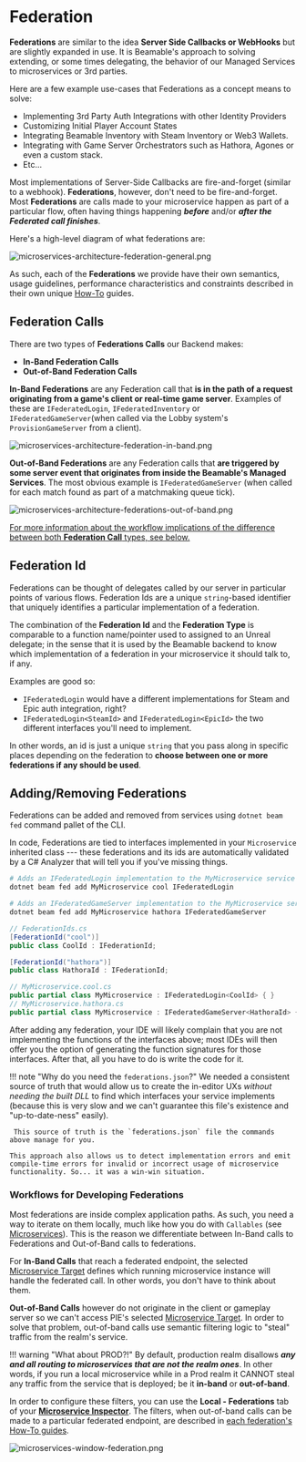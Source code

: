<style>
img[src*='#center'] { 
    display: block;
    margin: auto;
}
</style>
# Federation

**Federations** are similar to the idea **Server Side Callbacks or WebHooks** but are slightly expanded in use. It is Beamable's approach to solving extending, or some times delegating, the behavior of our Managed Services to microservices or 3rd parties.

Here are a few example use-cases that Federations as a concept means to solve:

- Implementing 3rd Party Auth Integrations with other Identity Providers
- Customizing Initial Player Account States
- Integrating Beamable Inventory with Steam Inventory or Web3 Wallets.
- Integrating with Game Server Orchestrators such as Hathora, Agones or even a custom stack.
- Etc...

Most implementations of Server-Side Callbacks are fire-and-forget (similar to a webhook). **Federations**, however, don't need to be fire-and-forget. Most **Federations** are calls made to your microservice happen as part of a particular flow, often having things happening ***before*** and/or ***after the Federated call finishes***.

Here's a high-level diagram of what federations are:

![microservices-architecture-federation-general.png](images/microservices-architecture-federation-general.png#center)

As such, each of the **Federations** we provide have their own semantics, usage guidelines, performance characteristics and constraints described in their own unique [How-To](../guides/federations/federated-login.md) guides.
## Federation Calls
There are two types of **Federations Calls** our Backend makes:

- **In-Band Federation Calls**
- **Out-of-Band Federation Calls**

**In-Band Federations** are any Federation call that **is in the path of a request originating from a game's client or real-time game server**. Examples of these are `IFederatedLogin`, `IFederatedInventory` or `IFederatedGameServer`(when called via the Lobby system's `ProvisionGameServer` from a client).

![microservices-architecture-federation-in-band.png](images/microservices-architecture-federations-in-band.png#center)

**Out-of-Band Federations** are any Federation calls that **are triggered by some server event that originates from inside the Beamable's Managed Services**. The most obvious example is `IFederatedGameServer` (when called for each match found as part of a matchmaking queue tick).

![microservices-architecture-federations-out-of-band.png](images/microservices-architecture-federations-out-of-band.png#center)

[For more information about the workflow implications of the difference between both **Federation Call** types, see below.](#workflows-for-developing-federations)

## Federation Id
Federations can be thought of delegates called by our server in particular points of various flows. Federation Ids are a unique `string`-based identifier that uniquely identifies a particular implementation of a federation. 

The combination of the **Federation Id** and the **Federation Type** is comparable to a function name/pointer used to assigned to an Unreal delegate; in the sense that it is used by the Beamable backend to know which implementation of a federation in your microservice it should talk to, if any.

Examples are good so:

- `IFederatedLogin` would have a different implementations for Steam and Epic auth integration, right?
- `IFederatedLogin<SteamId>` and `IFederatedLogin<EpicId>` the two different interfaces you'll need to implement. 

In other words, an id is just a unique `string` that you pass along in specific places depending on the federation to **choose between one or more federations if any should be used**.

## Adding/Removing Federations
Federations can be added and removed from services using  `dotnet beam fed` command pallet of the CLI.

In code, Federations are tied to interfaces implemented in your `Microservice` inherited class --- these federations and its ids are automatically validated by a C# Analyzer that will tell you if you've missing things.

```bash
# Adds an IFederatedLogin implementation to the MyMicroservice service with the "cool" id.
dotnet beam fed add MyMicroservice cool IFederatedLogin

# Adds an IFederatedGameServer implementation to the MyMicroservice service with the "hathora" id.
dotnet beam fed add MyMicroservice hathora IFederatedGameServer
```

```csharp
// FederationIds.cs
[FederationId("cool")]
public class CoolId : IFederationId;

[FederationId("hathora")]
public class HathoraId : IFederationId;

// MyMicroservice.cool.cs
public partial class MyMicroservice : IFederatedLogin<CoolId> { }
// MyMicroservice.hathora.cs
public partial class MyMicroservice : IFederatedGameServer<HathoraId> { }
```

After adding any federation, your IDE will likely complain that you are not implementing the functions of the interfaces above; most IDEs will then offer you the option of generating the function signatures for those interfaces. After that, all you have to do is write the code for it.

!!! note "Why do you need the `federations.json`?"
	We needed a consistent source of truth that would allow us to create the in-editor UXs *without needing the built DLL* to find which interfaces your service implements (because this is very slow and we can't guarantee this file's existence and "up-to-date-ness" easily).
	
	 This source of truth is the `federations.json` file the commands above manage for you. 
	
	This approach also allows us to detect implementation errors and emit compile-time errors for invalid or incorrect usage of microservice functionality. So... it was a win-win situation.

### Workflows for Developing Federations
Most federations are inside complex application paths. As such, you need a way to iterate on them locally, much like how you do with `Callables` (see [Microservices](../concepts/microservices.md#common-developer-workflows)). This is the reason we differentiate between In-Band calls to Federations and Out-of-Band calls to federations.

For **In-Band Calls** that reach a federated endpoint, the selected [Microservice Target](../concepts/microservices.md#microservice-routing-and-microservice-target) defines which running microservice instance will handle the federated call. In other words, you don't have to think about them.

**Out-of-Band Calls** however do not originate in the client or gameplay server so we can't access PIE's selected [Microservice Target](../concepts/microservices.md#microservice-routing-and-microservice-target). In order to solve that problem, out-of-band calls use semantic filtering logic to "steal" traffic from the realm's service. 

!!! warning "What about PROD?!"
	By default, production realm disallows ***any and all routing to microservices that are not the realm ones***. In other words, if you run a local microservice while in a Prod realm it CANNOT steal any traffic from the service that is deployed; be it **in-band** or **out-of-band**.

In order to configure these filters, you can use the **Local - Federations** tab of your **[Microservice Inspector](../concepts/microservices.md#microservice-window)**. The filters, when out-of-band calls can be made to a particular federated endpoint, are described in [each federation's How-To guides](../guides/federations/federated-game-server.md).

![microservices-window-federation.png](images/microservices-window-federation.png)

